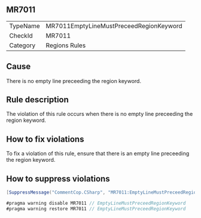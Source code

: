 ## MR7011

<table>
<tr>
  <td>TypeName</td>
  <td>MR7011EmptyLineMustPreceedRegionKeyword</td>
</tr>
<tr>
  <td>CheckId</td>
  <td>MR7011</td>
</tr>
<tr>
  <td>Category</td>
  <td>Regions Rules</td>
</tr>
</table>

## Cause

There is no empty line preceeding the region keyword.

## Rule description

The violation of this rule occurs when there is no empty line preceeding the region keyword.

## How to fix violations

To fix a violation of this rule, ensure that there is an empty line preceeding the region keyword.

## How to suppress violations

```csharp
[SuppressMessage("CommentCop.CSharp", "MR7011:EmptyLineMustPreceedRegionKeyword", Justification = "Reviewed.")]
```

```csharp
#pragma warning disable MR7011 // EmptyLineMustPreceedRegionKeyword
#pragma warning restore MR7011 // EmptyLineMustPreceedRegionKeyword
```